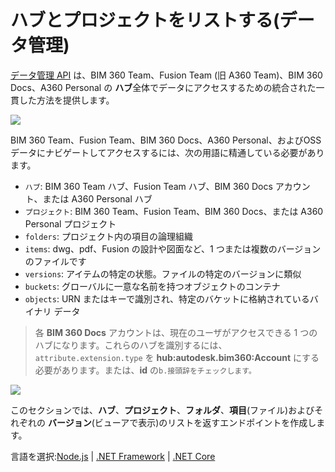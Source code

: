 # ハブとプロジェクトをリストする(データ管理)

[データ管理 API](https://forge.autodesk.com/en/docs/data/v2/overview/) は、BIM 360 Team、Fusion Team (旧 A360 Team)、BIM 360 Docs、A360 Personal の **ハブ**全体でデータにアクセスするための統合された一貫した方法を提供します。

![](_media/datamanagement/entities_and_domains.png)

BIM 360 Team、Fusion Team、BIM 360 Docs、A360 Personal、およびOSSデータにナビゲートしてアクセスするには、次の用語に精通している必要があります。

- `ハブ`\: BIM 360 Team ハブ、Fusion Team ハブ、BIM 360 Docs アカウント、または A360 Personal ハブ
- `プロジェクト`\: BIM 360 Team、Fusion Team、BIM 360 Docs、または A360 Personal プロジェクト
- `folders`\: プロジェクト内の項目の論理組織
- `items`\: dwg、pdf、Fusion の設計や図面など、1 つまたは複数のバージョンのファイルです
- `versions`\: アイテムの特定の状態。ファイルの特定のバージョンに類似
- `buckets`\: グローバルに一意な名前を持つオブジェクトのコンテナ
- `objects`\: URN またはキーで識別され、特定のバケットに格納されているバイナリ データ

> 各 **BIM 360 Docs** アカウントは、現在のユーザがアクセスできる 1 つのハブになります。これらのハブを識別するには、`attribute.extension.type` を **hub:autodesk.bim360:Account** にする必要があります。または、**id** の`b.接頭辞をチェックします。` 

![](_media/datamanagement/hub_extension_types.png)

このセクションでは、**ハブ**、**プロジェクト**、**フォルダ**、**項目**(ファイル)およびそれぞれの **バージョン**(ビューアで表示)のリストを返すエンドポイントを作成します。
 
言語を選択:[Node.js](datamanagement/hubs/nodejs) | [.NET Framework](datamanagement/hubs/net) | [.NET Core](datamanagement/hubs/netcore)
